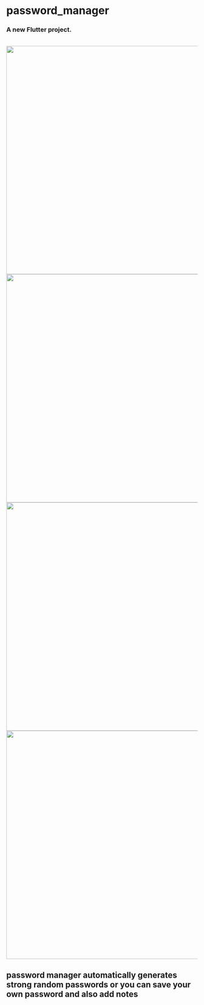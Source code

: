 # password_manager

### A new Flutter project.
<br/>
<img height="600" src="https://user-images.githubusercontent.com/113705206/213314627-07c4dd58-bd2c-4fe1-b13f-f95506688c3e.png">

<br/>
<img height="600" src="https://user-images.githubusercontent.com/113705206/213318091-ed8240d9-8493-4bea-bca4-705a417c8298.png">

<br/>
<img height="600" src="https://user-images.githubusercontent.com/113705206/213318385-bfaeb7d8-c42b-4853-a31c-36dd1961d6c8.png">

<br/>
<img height="600" src="https://user-images.githubusercontent.com/113705206/213318303-c1803d97-9de0-4170-a3f3-413dc31e0719.png">

## password manager automatically generates strong random passwords or you can save your own password and also add notes
